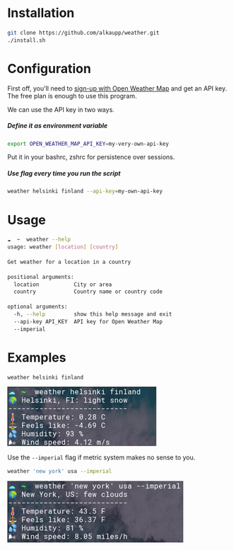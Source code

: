 # Installation

```sh
git clone https://github.com/alkaupp/weather.git
./install.sh
```

# Configuration

First off, you'll need to [sign-up with Open Weather Map](https://home.openweathermap.org/users/sign_up) and get an API
key. The free plan is enough to use this program.

We can use the API key in two ways. 

##### Define it as environment variable

```bash
export OPEN_WEATHER_MAP_API_KEY=my-very-own-api-key
```

Put it in your bashrc, zshrc for persistence over sessions.

##### Use flag every time you run the script

```bash
weather helsinki finland --api-key=my-own-api-key
```

# Usage

```bash
☁  ~  weather --help
usage: weather [location] [country]

Get weather for a location in a country

positional arguments:
  location           City or area
  country            Country name or country code

optional arguments:
  -h, --help         show this help message and exit
  --api-key API_KEY  API key for Open Weather Map
  --imperial
```

# Examples

```bash
weather helsinki finland
```
![Output of weather script](weather_example.png)

Use the `--imperial` flag if metric system makes no sense to you.

```bash
weather 'new york' usa --imperial
```
![Output of weather script for imperial units](weather_example_imperial.png)
